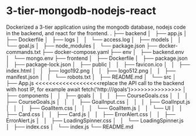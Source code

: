 # 3-tier-mongodb-nodejs-react
Dockerized a 3-tier application using the mongodb database, nodejs code in the backend, and react for the frontend.
.
├── backend
│   ├── app.js
│   ├── Dockerfile
│   ├── logs
│   │   └── access.log
│   ├── models
│   │   └── goal.js
│   ├── node_modules
│   └── package.json
├── docker-commands.txt
├── docker-compose.yaml
├── env
│   ├── backend.env
│   └── mongo.env
├── frontend
│   ├── Dockerfile
│   ├── package.json
│   ├── package-lock.json
│   ├── public
│   │   ├── favicon.ico
│   │   ├── index.html
│   │   ├── logo192.png
│   │   ├── logo512.png
│   │   ├── manifest.json
│   │   └── robots.txt
│   ├── README.md
│   └── src
│       ├── App.js <<<<<<<<<<<<<<<<<<<replace the API call to the backend with host IP, for example await fetch('http://<host IP where this app is running>/goals')>>>>>>>>>>>>>>>
│       ├── components
│       │   ├── goals
│       │   │   ├── CourseGoals.css
│       │   │   ├── CourseGoals.js
│       │   │   ├── GoalInput.css
│       │   │   ├── GoalInput.js
│       │   │   ├── GoalItem.css
│       │   │   └── GoalItem.js
│       │   └── UI
│       │       ├── Card.css
│       │       ├── Card.js
│       │       ├── ErrorAlert.css
│       │       ├── ErrorAlert.js
│       │       ├── LoadingSpinner.css
│       │       └── LoadingSpinner.js
│       ├── index.css
│       └── index.js
└── README.md

